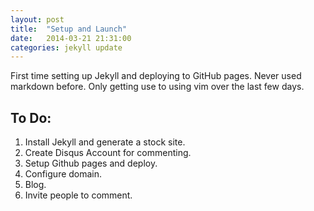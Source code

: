 ```yaml
---
layout: post
title:  "Setup and Launch"
date:   2014-03-21 21:31:00
categories: jekyll update
---
```

First time setting up Jekyll and deploying to GitHub pages. Never used markdown before. Only getting use to using vim over the last few days.

To Do:
------
1. Install Jekyll and generate a stock site.
2. Create Disqus Account for commenting.
3. Setup Github pages and deploy.
4. Configure domain.
5. Blog.
6. Invite people to comment.

